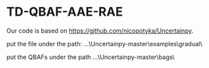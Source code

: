 # TD-QBAF-AAE-RAE

Our code is based on https://github.com/nicopotyka/Uncertainpy.

put the file under the path: ...\Uncertainpy-master\examples\gradual\

put the QBAFs under the path ...\Uncertainpy-master\bags\
